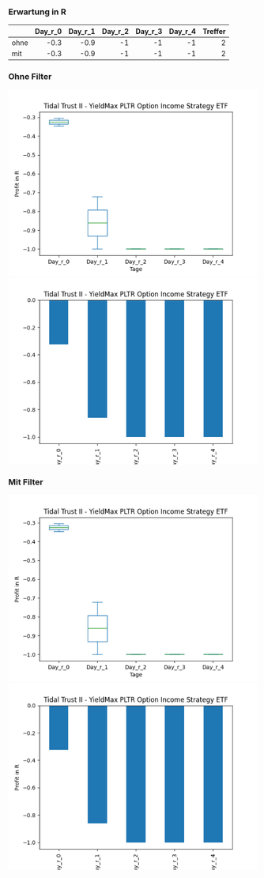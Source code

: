 ### Erwartung in R
|      |   Day_r_0 |   Day_r_1 |   Day_r_2 |   Day_r_3 |   Day_r_4 |   Treffer |
|:-----|----------:|----------:|----------:|----------:|----------:|----------:|
| ohne |      -0.3 |      -0.9 |        -1 |        -1 |        -1 |         2 |
| mit  |      -0.3 |      -0.9 |        -1 |        -1 |        -1 |         2 |

### Ohne Filter
![image info](./data/PLTY_box_all.png)
![image info](./data/PLTY_median_all.png)

### Mit Filter
![image info](./data/PLTY_box_filtered.png)
![image info](./data/PLTY_median_filtered.png)